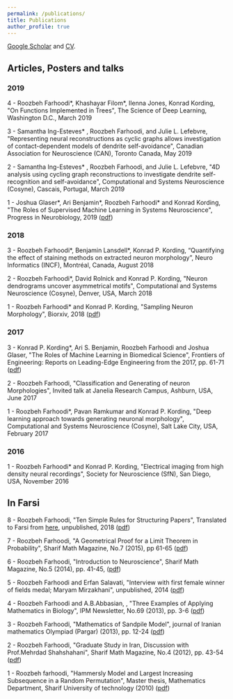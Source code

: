 ```yaml
---
permalink: /publications/
title: Publications
author_profile: true
---
```


[Google Scholar](https://scholar.google.com/citations?user=gAMVsrkAAAAJ&hl=en) and [CV](https://www.dropbox.com/s/81ufjimbl0szmw3/Resume-Roozbeh-Farhoodi.pdf?dl=0).

## Articles, Posters and talks

### 2019
4 - Roozbeh Farhoodi*, Khashayar Filom*, Ilenna Jones, Konrad Kording, "On Functions Implemented in Trees", The Science of Deep Learning, Washington D.C., March 2019

3 - Samantha Ing-Esteves* , Roozbeh Farhoodi, and Julie L. Lefebvre, "Representing neural reconstructions as cyclic graphs allows investigation of contact-dependent models of dendrite self-avoidance", Canadian Association for Neuroscience (CAN), Toronto Canada, May 2019

2 - Samantha Ing-Esteves* , Roozbeh Farhoodi, and Julie L. Lefebvre, "4D analysis using cycling graph reconstructions to investigate dendrite self-recognition and self-avoidance", Computational and Systems Neuroscience (Cosyne), Cascais, Portugal, March 2019 

1 - Joshua Glaser*, Ari Benjamin*, Roozbeh Farhoodi* and  Konrad Kording, "The Roles of Supervised Machine Learning in Systems Neuroscience", Progress in Neurobiology, 2019 ([pdf](https://arxiv.org/abs/1805.08239))

### 2018
3 - Roozbeh Farhoodi*, Benjamin Lansdell*, Konrad P. Kording, “Quantifying the effect of staining methods on extracted neuron morphology”, Neuro Informatics (INCF), Montréal, Canada, August 2018

2 - Roozbeh Farhoodi*, David Rolnick and Konrad P. Kording, "Neuron dendrograms uncover asymmetrical motifs", Computational and Systems Neuroscience (Cosyne), Denver, USA, March 2018

1 - Roozbeh Farhoodi* and Konrad P. Kording, "Sampling Neuron Morphology", Biorxiv, 2018 ([pdf](https://www.biorxiv.org/content/early/2018/01/15/248385))

### 2017
3 - Konrad P. Kording*, Ari S. Benjamin, Roozbeh Farhoodi and Joshua Glaser, "The Roles of Machine Learning in Biomedical Science", Frontiers of Engineering: Reports on Leading-Edge Engineering from the 2017, pp. 61-71 ([pdf](https://www.naefrontiers.org/File.aspx?id=185177))

2 - Roozbeh Farhoodi,  "Classification and Generating of neuron Morphologies", Invited talk at Janelia Research Campus, Ashburn, USA, June 2017

1 - Roozbeh Farhoodi*, Pavan Ramkumar and Konrad P. Kording, "Deep learning approach towards generating neuronal morphology", Computational and Systems Neuroscience (Cosyne), Salt Lake City, USA, February 2017

### 2016
1 - Roozbeh Farhoodi* and Konrad P. Kording, "Electrical imaging from high density neural recordings", Society for Neuroscience (SfN), San Diego, USA, November 2016

## In Farsi
8 - Roozbeh Farhoodi, "Ten Simple Rules for Structuring Papers", Translated to Farsi from [here](https://journals.plos.org/ploscompbiol/article/file?id=10.1371/journal.pcbi.1005619&type=printable), unpublished, 2018 ([pdf](https://www.dropbox.com/s/3s5ixt146v9lnoy/10%20simple%20rules%20for%20structuring%20paper.pdf?dl=0))

7 - Roozbeh Farhoodi, "A Geometrical Proof for a Limit Theorem in Probability", Sharif Math Magazine, No.7 (2015), pp 61-65 ([pdf](https://www.dropbox.com/s/ejaignf0qbzppl2/A%20Geometrical%20Proof%20for%20a%20limit%20theorem%20in%20Probability.pdf?dl=0))

6 - Roozbeh Farhoodi, "Introduction to Neuroscience", Sharif Math Magazine, No.5 (2014), pp. 41-45, ([pdf](https://www.dropbox.com/s/e1i56prjyemegys/Introduction%20to%20neuroscience.pdf?dl=0))

5 - Roozbeh Farhoodi and Erfan Salavati, "Interview with first female winner of fields medal; Maryam Mirzakhani", unpublished, 2014 ([pdf](https://www.dropbox.com/s/0bn095umx8ov7w8/Interview%20with%202014%20fields%20medalist%2C%20Maryam-Mirzakhani.pdf?dl=0))

4 - Roozbeh Farhoodi and A.B.Abbasian, , "Three Examples of Applying Mathematics in Biology", IPM Newsletter, No.69 (2013), pp. 3-6 ([pdf](https://www.dropbox.com/s/50yodztm0buqfb3/3%20examples%20of%20interaction%20between%20math%20and%20biology.pdf?dl=0))

3 - Roozbeh Farhoodi, "Mathematics of Sandpile Model", journal of Iranian mathematics Olympiad (Pargar) (2013), pp. 12-24 ([pdf](https://www.dropbox.com/s/v0l6ly7r6lot1yt/Sandpile.pdf?dl=0))

2 - Roozbeh Farhoodi, "Graduate Study in Iran, Discussion with Prof.Mehrdad Shahshahani", Sharif Math Magazine, No.4 (2012), pp. 43-54 ([pdf](https://www.dropbox.com/s/8hyc7vtjlnzo4uk/On%20research%20in%20graduate%20study%20in%20Iran%20%28discussion%20with%20Prof.Shahshahani%29.pdf?dl=0))

1 - Roozbeh farhoodi, "Hammersly Model and Largest Increasing Subsequence in a Random Permutation", Master thesis, Mathematics Department, Sharif University of technology (2010) ([pdf](https://www.dropbox.com/s/c86mma6p4n6wbaq/Master%20thesis.pdf?dl=0)) 
